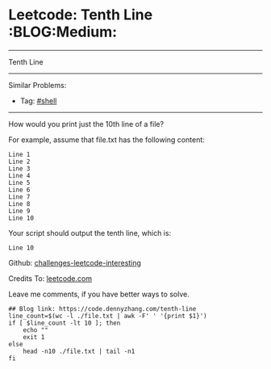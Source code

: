 # Leetcode: Tenth Line     :BLOG:Medium:


---

Tenth Line  

---

Similar Problems:  
-   Tag: [#shell](https://code.dennyzhang.com/tag/shell)

---

How would you print just the 10th line of a file?  

For example, assume that file.txt has the following content:  

    Line 1
    Line 2
    Line 3
    Line 4
    Line 5
    Line 6
    Line 7
    Line 8
    Line 9
    Line 10

Your script should output the tenth line, which is:  

    Line 10

Github: [challenges-leetcode-interesting](https://github.com/DennyZhang/challenges-leetcode-interesting/tree/master/tenth-line)  

Credits To: [leetcode.com](https://leetcode.com/problems/tenth-line/description/)  

Leave me comments, if you have better ways to solve.  

    ## Blog link: https://code.dennyzhang.com/tenth-line
    line_count=$(wc -l ./file.txt | awk -F' ' '{print $1}')
    if [ $line_count -lt 10 ]; then
        echo ""
        exit 1
    else
        head -n10 ./file.txt | tail -n1
    fi